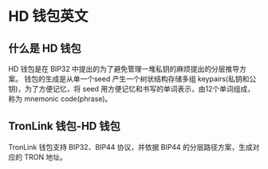 # HD 钱包英文

## 什么是 HD 钱包
HD 钱包是在 BIP32 中提出的为了避免管理一堆私钥的麻烦提出的分层推导方案。 钱包的生成是从单一个seed 产生一个树状结构存储多组 keypairs(私钥和公钥)，为了方便记忆，将 seed 用方便记忆和书写的单词表示，由12个单词组成，称为 mnemonic code(phrase)。


## TronLink 钱包-HD 钱包
TronLink 钱包支持 BIP32、BIP44 协议，并依据 BIP44 的分层路径方案，生成对应的 TRON 地址。

